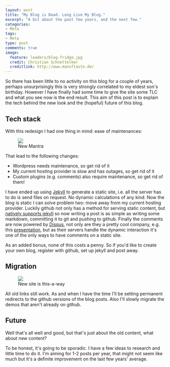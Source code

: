 ```yaml
---
layout: post
title: "My Blog is Dead. Long Live My Blog."
excerpt: "A bit about the past few years, and the next few."
categories:
- Meta
tags:
- Meta
type: post
comments: true
image:
  feature: leaders/blog-fridge.jpg
  credit: Christian Schnettelker
  creditlink: http://www.manoftaste.de/
---
```


So there has been little to no activity on this blog for a couple of years, perhaps unsurprisingly this is very strongly correlated to my eldest son's birthday. However I have finally had some time to give the site some TLC and what you see now is the end result. This aim of this post is to explain the tech behind the new look and the (hopeful) future of this blog.

## Tech stack

With this redesign I had one thing in mind: ease of maintenances:

<figure>
	<img src="{{ site.url }}/images/what-would-scruffy-do.png">
	<figcaption>New Mantra</figcaption>
</figure>

That lead to the following changes:

* Wordpress needs maintenance, so get rid of it
* My current hosting provider is slow and has outages, so get rid of it
* Custom plugins (e.g. comments) also require maintenance, so get rid of them!

I have ended up using [Jekyll](http://jekyllrb.com/) to generate a static site, i.e. all the server has to do is send files on request. No dynamic calculations of any kind. Now the blog is static I can solve problem two: move away from my current hosting provider. Luckily github not only has a method for serving static content, but [natively supports jekyll](https://help.github.com/articles/using-jekyll-with-pages/) so now writing a post is as simple as writing some markdown, committing it to git and pushing to github. Finally the comments are now powered by [Disqus](https://disqus.com/), not only are they a pretty cool company, e.g. this [presentation](https://www.youtube.com/watch?v=5A5Iw9z6z2s), but as their servers handle the dynamic interaction it's one of the only ways to have comments on a static site.

As an added bonus, none of this costs a penny. So if you'd like to create your own blog, register with github, set up jekyll and post away.

## Migration

<figure class="meme">
	<img src="{{ site.url }}/images/301-redirect.jpg">
	<figcaption>New site is this-a-way</figcaption>
</figure>

All old links still work. As and when I have the time I'll be setting permanent redirects to the github versions of the blog posts. Also I'll slowly migrate the demos that aren't already on github.

## Future

Well that's all well and good, but that's just about the old content, what about new content?

To be honest, it's going to be sporadic. I have a few ideas to research and little time to do it. I'm aiming for 1-2 posts per year, that might not seem like much but it's a definite improvement on the last few years' average.